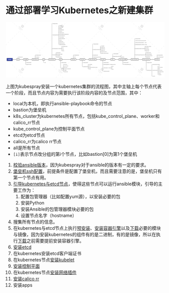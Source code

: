 # 通过部署学习Kubernetes之新建集群

![新建集群](./cluster.jpg)

上图为kubespray安装一个kubernetes集群的流程图，其中主轴上每个节点代表一个阶段，而且节点内容为需要执行该阶段内容的及节点范围，其中：
- local为本机，即执行ansible-playbook命令的节点
- bastion为堡垒机
- k8s_cluster为kubernetes所有节点，包括kube_control_plane、worker和calico_rr节点
- kube_control_plane为控制平面节点
- etcd为etcd节点
- calico_rr为calico rr节点
- all是所有节点
- `[i]`表示节点改分组的第i个节点，比如bastion[0]为第1个堡垒机


1. [校验ansible版本](./ansible_version.md)，因为kubespray对于ansible的版本有一定的要求。
2. [堡垒机ssh配置](bastion-ssh-config/README.md)，前提条件是配置了堡垒机，而且需要注意的是，堡垒机只有第一个节点有用。
3. [引导kubernetes与etcd节点](kubernetes/bootstrap-os/READMD.md)，使得这些节点可以运行ansible模块，引导的主要工作为：
   1. 配置包管理器（比如配置yum源），以安装必要的包
   2. 安装Python
   3. 安装Ansible的包管理器模块必要的包
   4. 设置节点名字（hostname）
4. 搜集所有节点的信息。
5. 在kubernetes与etcd节点上执行[预安装]()、[安装容器引擎]()以及[下载]()必要的模块与镜像，因为安装kubernetes的组件有的是二进制，有的是镜像，所以在执行[下载]()之前需要提前安装容器引擎。
6. [安装etcd]()
7. 在kubernetes安装etcd客户端证书
8. 在kubernetes节点[安装kubelet]()
9. [安装控制平面]()
10. 在kubernetes节点[安装网络插件]()
11. [安装calico rr]()
12. 安装apps